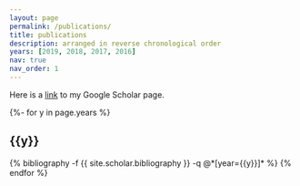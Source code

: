 ```yaml
---
layout: page
permalink: /publications/
title: publications
description: arranged in reverse chronological order
years: [2019, 2018, 2017, 2016]
nav: true
nav_order: 1
---
```

Here is a [link](https://scholar.google.com/citations?user=ljBAYdYAAAAJ&hl=en) to my Google Scholar page.
<!-- _pages/publications.md -->
<div class="publications">

{%- for y in page.years %}
  <h2 class="year">{{y}}</h2>
  {% bibliography -f {{ site.scholar.bibliography }} -q @*[year={{y}}]* %}
{% endfor %}

</div>

